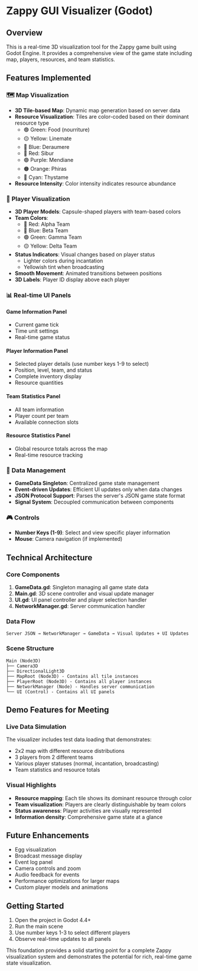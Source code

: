 # Zappy GUI Visualizer (Godot)

## Overview
This is a real-time 3D visualization tool for the Zappy game built using Godot Engine. It provides a comprehensive view of the game state including map, players, resources, and team statistics.

## Features Implemented

### 🗺️ **Map Visualization**
- **3D Tile-based Map**: Dynamic map generation based on server data
- **Resource Visualization**: Tiles are color-coded based on their dominant resource type
  - 🟢 Green: Food (nourriture)
  - 🟡 Yellow: Linemate
  - 🔵 Blue: Deraumere
  - 🔴 Red: Sibur
  - 🟣 Purple: Mendiane
  - 🟠 Orange: Phiras
  - 🔵 Cyan: Thystame
- **Resource Intensity**: Color intensity indicates resource abundance

### 👥 **Player Visualization**
- **3D Player Models**: Capsule-shaped players with team-based colors
- **Team Colors**:
  - 🔴 Red: Alpha Team
  - 🔵 Blue: Beta Team
  - 🟢 Green: Gamma Team
  - 🟡 Yellow: Delta Team
- **Status Indicators**: Visual changes based on player status
  - Lighter colors during incantation
  - Yellowish tint when broadcasting
- **Smooth Movement**: Animated transitions between positions
- **3D Labels**: Player ID display above each player

### 📊 **Real-time UI Panels**

#### Game Information Panel
- Current game tick
- Time unit settings
- Real-time game status

#### Player Information Panel
- Selected player details (use number keys 1-9 to select)
- Position, level, team, and status
- Complete inventory display
- Resource quantities

#### Team Statistics Panel
- All team information
- Player count per team
- Available connection slots

#### Resource Statistics Panel
- Global resource totals across the map
- Real-time resource tracking

### 🔄 **Data Management**
- **GameData Singleton**: Centralized game state management
- **Event-driven Updates**: Efficient UI updates only when data changes
- **JSON Protocol Support**: Parses the server's JSON game state format
- **Signal System**: Decoupled communication between components

### 🎮 **Controls**
- **Number Keys (1-9)**: Select and view specific player information
- **Mouse**: Camera navigation (if implemented)

## Technical Architecture

### Core Components
1. **GameData.gd**: Singleton managing all game state data
2. **Main.gd**: 3D scene controller and visual update manager
3. **UI.gd**: UI panel controller and player selection handler
4. **NetworkManager.gd**: Server communication handler

### Data Flow
```
Server JSON → NetworkManager → GameData → Visual Updates + UI Updates
```

### Scene Structure
```
Main (Node3D)
├── Camera3D
├── DirectionalLight3D
├── MapRoot (Node3D) - Contains all tile instances
├── PlayerRoot (Node3D) - Contains all player instances
├── NetworkManager (Node) - Handles server communication
└── UI (Control) - Contains all UI panels
```

## Demo Features for Meeting

### Live Data Simulation
The visualizer includes test data loading that demonstrates:
- 2x2 map with different resource distributions
- 3 players from 2 different teams
- Various player statuses (normal, incantation, broadcasting)
- Team statistics and resource totals

### Visual Highlights
- **Resource mapping**: Each tile shows its dominant resource through color
- **Team visualization**: Players are clearly distinguishable by team colors
- **Status awareness**: Player activities are visually represented
- **Information density**: Comprehensive game state at a glance

## Future Enhancements
- Egg visualization
- Broadcast message display
- Event log panel
- Camera controls and zoom
- Audio feedback for events
- Performance optimizations for larger maps
- Custom player models and animations

## Getting Started
1. Open the project in Godot 4.4+
2. Run the main scene
3. Use number keys 1-3 to select different players
4. Observe real-time updates to all panels

This foundation provides a solid starting point for a complete Zappy visualization system and demonstrates the potential for rich, real-time game state visualization.

